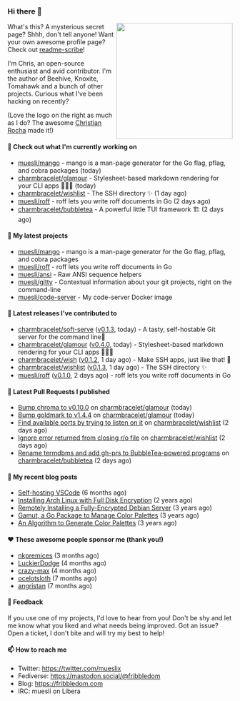 ### Hi there 👋

<img align="right" src="https://raw.githubusercontent.com/muesli/muesli/master/assets/termenv.png" width="260">

What's this? A mysterious secret page? Shhh, don't tell anyone!
Want your own awesome profile page? Check out [readme-scribe](https://github.com/muesli/readme-scribe)!

I'm Chris, an open-source enthusiast and avid contributor. I'm the author of Beehive, Knoxite, Tomahawk and a bunch
of other projects. Curious what I've been hacking on recently?

(Love the logo on the right as much as I do? The awesome [Christian Rocha](https://github.com/meowgorithm/) made it!)

#### 👷 Check out what I'm currently working on

- [muesli/mango](https://github.com/muesli/mango) - mango is a man-page generator for the Go flag, pflag, and cobra packages (today)
- [charmbracelet/glamour](https://github.com/charmbracelet/glamour) - Stylesheet-based markdown rendering for your CLI apps 💇🏻‍♀️ (today)
- [charmbracelet/wishlist](https://github.com/charmbracelet/wishlist) - The SSH directory ✨ (1 day ago)
- [muesli/roff](https://github.com/muesli/roff) - roff lets you write roff documents in Go (2 days ago)
- [charmbracelet/bubbletea](https://github.com/charmbracelet/bubbletea) - A powerful little TUI framework 🏗 (2 days ago)

#### 🌱 My latest projects

- [muesli/mango](https://github.com/muesli/mango) - mango is a man-page generator for the Go flag, pflag, and cobra packages
- [muesli/roff](https://github.com/muesli/roff) - roff lets you write roff documents in Go
- [muesli/ansi](https://github.com/muesli/ansi) - Raw ANSI sequence helpers
- [muesli/gitty](https://github.com/muesli/gitty) - Contextual information about your git projects, right on the command-line
- [muesli/code-server](https://github.com/muesli/code-server) - My code-server Docker image

#### 🔭 Latest releases I've contributed to

- [charmbracelet/soft-serve](https://github.com/charmbracelet/soft-serve) ([v0.1.3](https://github.com/charmbracelet/soft-serve/releases/tag/v0.1.3), today) - A tasty, self-hostable Git server for the command line🍦
- [charmbracelet/glamour](https://github.com/charmbracelet/glamour) ([v0.4.0](https://github.com/charmbracelet/glamour/releases/tag/v0.4.0), today) - Stylesheet-based markdown rendering for your CLI apps 💇🏻‍♀️
- [charmbracelet/wish](https://github.com/charmbracelet/wish) ([v0.1.2](https://github.com/charmbracelet/wish/releases/tag/v0.1.2), 1 day ago) - Make SSH apps, just like that! 💫
- [charmbracelet/wishlist](https://github.com/charmbracelet/wishlist) ([v0.1.3](https://github.com/charmbracelet/wishlist/releases/tag/v0.1.3), 1 day ago) - The SSH directory ✨
- [muesli/roff](https://github.com/muesli/roff) ([v0.1.0](https://github.com/muesli/roff/releases/tag/v0.1.0), 2 days ago) - roff lets you write roff documents in Go

#### 🔨 Latest Pull Requests I published

- [Bump chroma to v0.10.0](https://github.com/charmbracelet/glamour/pull/135) on [charmbracelet/glamour](https://github.com/charmbracelet/glamour) (today)
- [Bump goldmark to v1.4.4](https://github.com/charmbracelet/glamour/pull/134) on [charmbracelet/glamour](https://github.com/charmbracelet/glamour) (today)
- [Find available ports by trying to listen on it](https://github.com/charmbracelet/wishlist/pull/6) on [charmbracelet/wishlist](https://github.com/charmbracelet/wishlist) (2 days ago)
- [Ignore error returned from closing r/o file](https://github.com/charmbracelet/wishlist/pull/5) on [charmbracelet/wishlist](https://github.com/charmbracelet/wishlist) (2 days ago)
- [Rename termdbms and add gh-prs to BubbleTea-powered programs](https://github.com/charmbracelet/bubbletea/pull/189) on [charmbracelet/bubbletea](https://github.com/charmbracelet/bubbletea) (2 days ago)

#### 📜 My recent blog posts

- [Self-hosting VSCode](https://fribbledom.com/posts/selfhosting-vscode/) (6 months ago)
- [Installing Arch Linux with Full Disk Encryption](https://fribbledom.com/posts/encrypted-arch-install/) (2 years ago)
- [Remotely Installing a Fully-Encrypted Debian Server](https://fribbledom.com/posts/encrypted-remote-debian-install/) (3 years ago)
- [Gamut, a Go Package to Manage Color Palettes](https://fribbledom.com/posts/gamut-package-to-handle-color-palettes/) (3 years ago)
- [An Algorithm to Generate Color Palettes](https://fribbledom.com/posts/an-algorithm-to-generate-color-palettes/) (3 years ago)

#### ❤️ These awesome people sponsor me (thank you!)

- [nkpremices](https://github.com/nkpremices) (3 months ago)
- [LuckierDodge](https://github.com/LuckierDodge) (4 months ago)
- [crazy-max](https://github.com/crazy-max) (4 months ago)
- [ocelotsloth](https://github.com/ocelotsloth) (7 months ago)
- [angristan](https://github.com/angristan) (7 months ago)

#### 💬 Feedback

If you use one of my projects, I'd love to hear from you! Don't be shy and let me know what you liked
and what needs being improved. Got an issue? Open a ticket, I don't bite and will try my best to help!

#### 📫 How to reach me

- Twitter: https://twitter.com/mueslix
- Fediverse: https://mastodon.social/@fribbledom
- Blog: https://fribbledom.com
- IRC: muesli on Libera
